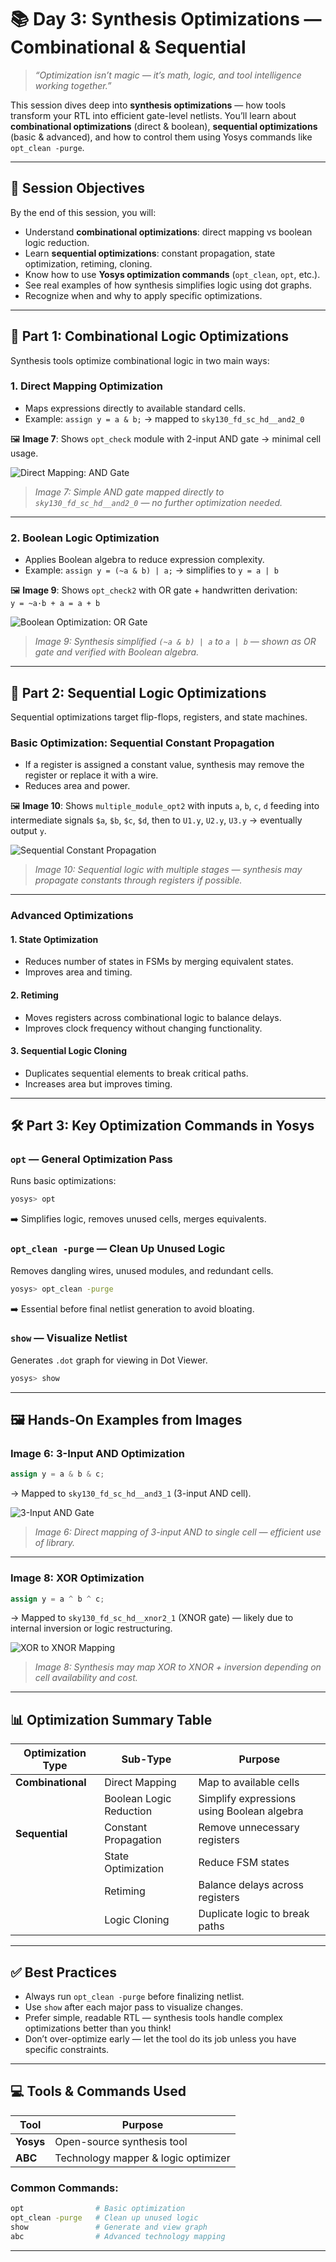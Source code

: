 # 📚 Day 3: Synthesis Optimizations — Combinational & Sequential

> *“Optimization isn’t magic — it’s math, logic, and tool intelligence working together.”*

This session dives deep into **synthesis optimizations** — how tools transform your RTL into efficient gate-level netlists. You’ll learn about **combinational optimizations** (direct & boolean), **sequential optimizations** (basic & advanced), and how to control them using Yosys commands like `opt_clean -purge`.

---

## 🎯 Session Objectives

By the end of this session, you will:
- Understand **combinational optimizations**: direct mapping vs boolean logic reduction.
- Learn **sequential optimizations**: constant propagation, state optimization, retiming, cloning.
- Know how to use **Yosys optimization commands** (`opt_clean`, `opt`, etc.).
- See real examples of how synthesis simplifies logic using dot graphs.
- Recognize when and why to apply specific optimizations.

---

## 📘 Part 1: Combinational Logic Optimizations

Synthesis tools optimize combinational logic in two main ways:

### 1. Direct Mapping Optimization
- Maps expressions directly to available standard cells.
- Example: `assign y = a & b;` → mapped to `sky130_fd_sc_hd__and2_0`

🖼️ **Image 7**: Shows `opt_check` module with 2-input AND gate → minimal cell usage.

![Direct Mapping: AND Gate](../images/opt.jpeg)

> *Image 7: Simple AND gate mapped directly to `sky130_fd_sc_hd__and2_0` — no further optimization needed.*

---

### 2. Boolean Logic Optimization
- Applies Boolean algebra to reduce expression complexity.
- Example: `assign y = (~a & b) | a;` → simplifies to `y = a | b`

🖼️ **Image 9**: Shows `opt_check2` with OR gate + handwritten derivation:  
`y = ~a·b + a = a + b`

![Boolean Optimization: OR Gate](../images/opt2.jpeg)

> *Image 9: Synthesis simplified `(~a & b) | a` to `a | b` — shown as OR gate and verified with Boolean algebra.*

---

## 🧩 Part 2: Sequential Logic Optimizations

Sequential optimizations target flip-flops, registers, and state machines.

### Basic Optimization: Sequential Constant Propagation
- If a register is assigned a constant value, synthesis may remove the register or replace it with a wire.
- Reduces area and power.

🖼️ **Image 10**: Shows `multiple_module_opt2` with inputs `a`, `b`, `c`, `d` feeding into intermediate signals `$a`, `$b`, `$c`, `$d`, then to `U1.y`, `U2.y`, `U3.y` → eventually output `y`.

![Sequential Constant Propagation](../images/multi_opt2.jpeg)

> *Image 10: Sequential logic with multiple stages — synthesis may propagate constants through registers if possible.*

---

### Advanced Optimizations

#### 1. State Optimization
- Reduces number of states in FSMs by merging equivalent states.
- Improves area and timing.

#### 2. Retiming
- Moves registers across combinational logic to balance delays.
- Improves clock frequency without changing functionality.

#### 3. Sequential Logic Cloning
- Duplicates sequential elements to break critical paths.
- Increases area but improves timing.

>
---

## 🛠 Part 3: Key Optimization Commands in Yosys

### `opt` — General Optimization Pass
Runs basic optimizations:
```bash
yosys> opt
```
➡️ Simplifies logic, removes unused cells, merges equivalents.

### `opt_clean -purge` — Clean Up Unused Logic
Removes dangling wires, unused modules, and redundant cells.

```bash
yosys> opt_clean -purge
```
➡️ Essential before final netlist generation to avoid bloating.

### `show` — Visualize Netlist
Generates `.dot` graph for viewing in Dot Viewer.

```bash
yosys> show
```

---

## 🖼️ Hands-On Examples from Images

### Image 6: 3-Input AND Optimization
```verilog
assign y = a & b & c;
```
→ Mapped to `sky130_fd_sc_hd__and3_1` (3-input AND cell).

![3-Input AND Gate](../images/opt3.jpeg)

> *Image 6: Direct mapping of 3-input AND to single cell — efficient use of library.*

---

### Image 8: XOR Optimization
```verilog
assign y = a ^ b ^ c;
```
→ Mapped to `sky130_fd_sc_hd__xnor2_1` (XNOR gate) — likely due to internal inversion or logic restructuring.

![XOR to XNOR Mapping](../images/opt4.jpeg)

> *Image 8: Synthesis may map XOR to XNOR + inversion depending on cell availability and cost.*

---

## 📊 Optimization Summary Table

| Optimization Type       | Sub-Type                  | Purpose                                      | 
|--------------------------|----------------------------|----------------------------------------------|
| **Combinational**        | Direct Mapping             | Map to available cells                       | 
|                          | Boolean Logic Reduction    | Simplify expressions using Boolean algebra   |
| **Sequential**           | Constant Propagation       | Remove unnecessary registers                 | 
|                          | State Optimization         | Reduce FSM states                            | 
|                          | Retiming                   | Balance delays across registers              | 
|                          | Logic Cloning              | Duplicate logic to break paths               | 

---

## ✅ Best Practices

- Always run `opt_clean -purge` before finalizing netlist.
- Use `show` after each major pass to visualize changes.
- Prefer simple, readable RTL — synthesis tools handle complex optimizations better than you think!
- Don’t over-optimize early — let the tool do its job unless you have specific constraints.

---

## 💻 Tools & Commands Used

| Tool       | Purpose                                  |
|------------|------------------------------------------|
| **Yosys**  | Open-source synthesis tool               |
| **ABC**    | Technology mapper & logic optimizer      |


### Common Commands:
```bash
opt                # Basic optimization
opt_clean -purge   # Clean up unused logic
show               # Generate and view graph
abc                # Advanced technology mapping
```

---

